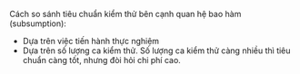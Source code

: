 Cách so sánh tiêu chuẩn kiểm thử bên cạnh quan hệ bao hàm (subsumption):
- Dựa trên việc tiến hành thực nghiệm
- Dựa trên số lượng ca kiểm thử. Số lượng ca kiểm thử càng nhiều thì tiêu chuẩn càng tốt, nhưng đòi hỏi chi phí cao.
